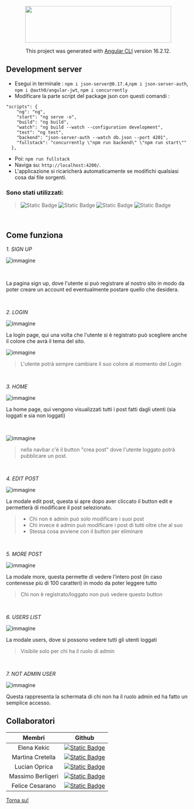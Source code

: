 
<div  align="center" >
 <img src="https://upload.wikimedia.org/wikipedia/commons/thumb/0/07/Angular_Logo_SVG.svg/2560px-Angular_Logo_SVG.svg.png" width="400" height="100" /> 

  This project was generated with [Angular CLI](https://github.com/angular/angular-cli) version 16.2.12. 
</div>


## Development server


- Esegui in terminale : `npm i json-server@0.17.4`,`npm i json-server-auth`, `npm i @auth0/angular-jwt`,  `npm i concurrently`
- Modificare la parte script del package json con questi comandi :
```
"scripts": {
    "ng": "ng",
    "start": "ng serve -o",
    "build": "ng build",
    "watch": "ng build --watch --configuration development",
    "test": "ng test",
    "backend": "json-server-auth --watch db.json --port 4201",
    "fullstack": "concurrently \"npm run backend\" \"npm run start\""
  },
  ```
- Poi: `npm run fullstack` 
- Naviga su: `http://localhost:4200/`.
- L'applicazione si ricaricherà automaticamente se modifichi qualsiasi cosa dai file sorgenti.


### Sono stati utilizzati:

> ![Static Badge](https://img.shields.io/badge/HTML-%23E34F26?style=for-the-badge&logo=html5&labelColor=black)  ![Static Badge](https://img.shields.io/badge/SCSS-%23CC6699?style=for-the-badge&logo=SASS&labelColor=black)
   ![Static Badge](https://img.shields.io/badge/Bootstrap-%237952B3?style=for-the-badge&logo=Bootstrap&labelColor=black)   ![Static Badge](https://img.shields.io/badge/TypeScript-%233178C6?style=for-the-badge&logo=typescript&labelColor=black)

<br> 

<h2 > Come funziona </h2>

 _1. SIGN UP_
 
![immagine](https://github.com/Elekekic/Gruppo-7/assets/157897660/e3f25774-41dd-4161-b079-e26f26d52b2e)

<br>

<div >
  
La pagina sign up, dove l'utente si può registrare al nostro sito in modo da poter creare un account ed eventualmente postare quello che desidera.


</div>

<br>

 _2. LOGIN_

![immagine](https://github.com/Elekekic/Gruppo-7/assets/157897660/e41fe7c9-8c1f-49d0-8cff-acc8ec5a0bce)




La login page, qui una volta che l'utente si è registrato può scegliere anche il colore che avrà il tema del sito.

![immagine](https://github.com/Elekekic/Gruppo-7/assets/157897660/57b55900-07e8-4cc0-ae87-5b73bc8857c4)

> L'utente potrà sempre cambiare il suo colore al momento del Login


<br>

 _3. HOME_

![immagine](https://github.com/Elekekic/Gruppo-7/assets/157897660/79d3fcf4-36ac-4637-b259-c274269c52ac)




La home page, qui vengono visualizzati tutti i post fatti dagli utenti (sia loggati e sia non loggati)

<br>

![immagine](https://github.com/Elekekic/Gruppo-7/assets/157897660/6840d7c6-28ac-415f-ad66-9bfbdddfae4b)

> nella navbar c'è il button "crea post" dove l'utente loggato potrà pubblicare un post. 


<br>

 _4. EDIT POST_

![immagine](https://github.com/Elekekic/Gruppo-7/assets/157897660/21f83224-7fe1-4895-a988-5384c410d486)




La modale edit post, questa si apre dopo aver cliccato il button edit e permetterà di modificare il post selezionato. 
> - Chi non è admin può solo modificare i suoi post
> - Chi invece è admin può modificare i post di tutti oltre che al suo
> - Stessa cosa avviene con il button per eliminare


<br>

 _5. MORE POST_

![immagine](https://github.com/Elekekic/Gruppo-7/assets/157897660/9f6b8594-3a69-40c9-892c-e431496b9d48)




La modale more, questa permette di vedere l'intero post (in caso contenesse più di 100 caratteri) in modo da poter leggere tutto
> Chi non è registrato/loggato non può vedere questo button


<br>

 _6. USERS LIST_

![immagine](https://github.com/Elekekic/Gruppo-7/assets/157897660/1145148b-d3f3-41b3-ae66-3d43e165bfea)




La modale users, dove si possono vedere tutti gli utenti loggati
> Visibile solo per chi ha il ruolo di admin


<br>

 _7. NOT ADMIN USER_

 ![immagine](https://github.com/Elekekic/Gruppo-7/assets/157897660/b1c84644-dfbe-411e-94b5-4ba333746e87)




Questa rappresenta la schermata di chi non ha il ruolo admin ed ha fatto un semplice accesso.

## Collaboratori

| Membri | Github   |
| :---:   | :---: | 
| Elena Kekic | <a href="https://github.com/Elekekic"> ![Static Badge](https://img.shields.io/badge/Elena%20Kekic-%23e0a633?style=for-the-badge&logo=Github&logoColor=black&labelColor=white) </a>  |
| Martina Cretella | <a href="https://github.com/azakanaa"> ![Static Badge](https://img.shields.io/badge/Martina%20Cretella-%23EA4AAA?style=for-the-badge&logo=Github&logoColor=black&labelColor=white) </a>   |
| Lucian Oprica | <a href="https://github.com/OpricaLucianAndrei"> ![Static Badge](https://img.shields.io/badge/Lucian%20Oprica-%237c10d3?style=for-the-badge&logo=Github&logoColor=black&labelColor=white) </a>   |
| Massimo Berligeri | <a href="https://github.com/Max2002-code"> ![Static Badge](https://img.shields.io/badge/Massimo%20Berlingeri-%23E60012?style=for-the-badge&logo=Github&logoColor=black&labelColor=white) </a>|
| Felice Cesarano | <a href="https://github.com/felicecesarano"> ![Static Badge](https://img.shields.io/badge/Felice%20Cesarano-%233C4211?style=for-the-badge&logo=Github&logoColor=black&labelColor=white) </a>  |

[Torna su!](#development-server)
